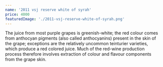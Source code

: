 ```yaml
---
name: '2011 vsj reserve white of syrah'
price: 4000
featuredImage: './2011-vsj-reserve-white-of-syrah.png'
---
```


The juice from most purple grapes is greenish-white; the red colour comes from anthocyan pigments (also called anthocyanins) present in the skin of the grape; exceptions are the relatively uncommon teinturier varieties, which produce a red colored juice. Much of the red-wine production process therefore involves extraction of colour and flavour components from the grape skin.
